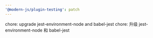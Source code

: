 ```yaml
---
'@modern-js/plugin-testing': patch
---
```


chore: upgrade jest-environment-node and babel-jest
chore: 升级 jest-environment-node 和 babel-jest
